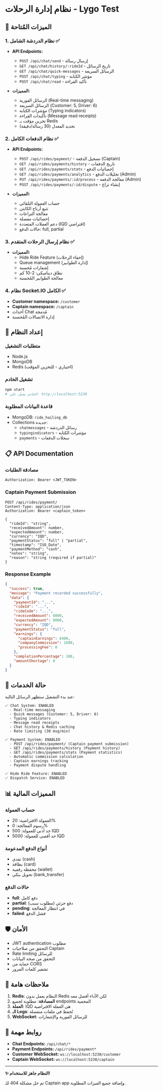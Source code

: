 # نظام إدارة الرحلات - Lygo Test

## 🎯 الميزات المُتاحة

### 1. نظام الدردشة الشامل ✅
- **API Endpoints:**
  - `POST /api/chat/send` - إرسال رسالة
  - `GET /api/chat/history/:rideId` - تاريخ الرسائل
  - `GET /api/chat/quick-messages` - الرسائل السريعة
  - `POST /api/chat/typing` - مؤشر الكتابة
  - `POST /api/chat/read` - تأكيد القراءة

- **المميزات:**
  - الرسائل الفورية (Real-time messaging)
  - الرسائل السريعة (Customer: 5, Driver: 6)
  - مؤشرات الكتابة (Typing indicators)
  - تأكيدات القراءة (Message read receipts)
  - تخزين مؤقت بـ Redis
  - تحديد المعدل (30 رسالة/دقيقة)

### 2. نظام الدفعات الكامل ✅
- **API Endpoints:**
  - `POST /api/rides/payment/` - تسجيل الدفعة (Captain)
  - `GET /api/rides/payments/history` - تاريخ الدفعات
  - `GET /api/rides/payments/stats` - إحصائيات الدفع
  - `GET /api/rides/payments/analytics` - تحليلات الدفع (Admin)
  - `PUT /api/rides/payments/:id/process` - معالجة الدفعة (Admin)
  - `POST /api/rides/payments/:id/dispute` - إنشاء نزاع

- **المميزات:**
  - حساب العمولة التلقائي
  - تتبع أرباح الكابتن
  - معالجة النزاعات
  - إحصائيات مفصلة
  - دعم العملات المتعددة (IQD افتراضي)
  - حالات الدفع: full, partial

### 3. نظام إرسال الرحلات المتقدم ✅
- **المميزات:**
  - Hide Ride Feature (إخفاء الرحلات)
  - Queue management (إدارة الطوابير)
  - إشعارات مُحسنة
  - نطاق ديناميكي: 2-10 كم
  - معالجة الطوابير المُحسنة

### 4. نظام Socket.IO الكامل ✅
- **Customer namespace:** `/customer`
- **Captain namespace:** `/captain`
- أحداث Chat مُدمجة
- إدارة الاتصالات المُحسنة

## 🔧 إعداد النظام

### متطلبات التشغيل
- Node.js
- MongoDB
- Redis (اختياري - للتخزين المؤقت)

### تشغيل الخادم
```bash
npm start
# الخادم يعمل على: http://localhost:5230
```

### قاعدة البيانات المطلوبة
- MongoDB: `ride_hailing_db`
- Collections جديدة:
  - `chatmessages` - رسائل الدردشة
  - `typingindicators` - مؤشرات الكتابة
  - `payments` - سجلات الدفعات

## 📋 API Documentation

### مصادقة الطلبات
```
Authorization: Bearer <JWT_TOKEN>
```

### Captain Payment Submission
```http
POST /api/rides/payment/
Content-Type: application/json
Authorization: Bearer <captain_token>

{
  "rideId": "string",
  "receivedAmount": number,
  "expectedAmount": number,
  "currency": "IQD",
  "paymentStatus": "full" | "partial",
  "timestamp": "ISO_Date",
  "paymentMethod": "cash",
  "notes": "string",
  "reason": "string (required if partial)"
}
```

### Response Example
```json
{
  "success": true,
  "message": "Payment recorded successfully",
  "data": {
    "paymentId": "...",
    "rideId": "...",
    "rideCode": "...",
    "receivedAmount": 8000,
    "expectedAmount": 8000,
    "currency": "IQD",
    "paymentStatus": "full",
    "earnings": {
      "captainEarnings": 6400,
      "companyCommission": 1600,
      "processingFee": 0
    },
    "completionPercentage": 100,
    "amountShortage": 0
  }
}
```

## 🚀 حالة الخدمات

عند بدء التشغيل ستظهر الرسائل التالية:

```
✅ Chat System: ENABLED
  - Real-time messaging
  - Quick messages (Customer: 5, Driver: 6)
  - Typing indicators
  - Message read receipts
  - Chat history & Redis caching
  - Rate limiting (30 msg/min)

✅ Payment System: ENABLED
  - POST /api/rides/payment/ (Captain payment submission)
  - GET /api/rides/payments/history (Payment history)
  - GET /api/rides/payments/stats (Payment statistics)
  - Automatic commission calculation
  - Captain earnings tracking
  - Payment dispute handling

✅ Hide Ride Feature: ENABLED
✅ Dispatch Service: ENABLED
```

## 📊 المميزات المالية

### حساب العمولة
- العمولة الافتراضية: 20%
- رسوم المعالجة: 0%
- حد أدنى للعمولة: 500 IQD
- حد أقصى للعمولة: 5000 IQD

### أنواع الدفع المدعومة
- نقدي (cash)
- بطاقة (card)
- محفظة رقمية (wallet)
- تحويل بنكي (bank_transfer)

### حالات الدفع
- **full**: دفع كامل
- **partial**: دفع جزئي (مطلوب سبب)
- **pending**: في انتظار المعالجة
- **failed**: فشل الدفع

## 🛡️ الأمان

- JWT authentication مطلوب
- التحقق من صلاحيات Captain
- Rate limiting للرسائل
- التحقق من صحة البيانات
- حماية من CORS
- تشفير كلمات المرور

## 📝 ملاحظات هامة

1. **Redis**: النظام يعمل بدون Redis لكن الأداء أفضل معه
2. **المصادقة**: مطلوبة لجميع endpoints المحمية
3. **العملة**: IQD هي العملة الافتراضية
4. **الـ Logs**: تُحفظ في ملفات منفصلة
5. **WebSocket**: للرسائل الفورية والإشعارات

## 🔗 روابط مهمة

- **Chat Endpoints:** `/api/chat/*`
- **Payment Endpoints:** `/api/rides/payment*`
- **Customer WebSocket:** `ws://localhost:5230/customer`
- **Captain WebSocket:** `ws://localhost:5230/captain`

---

**✨ النظام جاهز للاستخدام!**

تم حل مشكلة 404 للـ Captain app وإضافة جميع الميزات المطلوبة.
